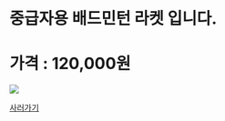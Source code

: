 
<html>
<body>
<H1>중급자용 배드민턴 라켓 입니다.</H1>
<H1>가격 : 120,000원 </H1>
<div>
<img src="http://postfiles11.naver.net/20150530_218/ioio9961_1432975756992cij3q_JPEG/%C1%DF%B1%DE%C0%DA%BF%EB%B6%F3%C4%CF.jpg?type=w3" />
</div>

<a href="http://www.badmintonmarket.co.kr/front/productdetail.php?productcode=047001001003000037&code=047002003000&sort=" Traget="_blank">사러가기 </a>

</body>
</html>
